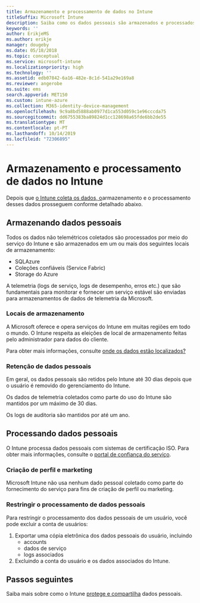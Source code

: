```yaml
---
title: Armazenamento e processamento de dados no Intune
titleSuffix: Microsoft Intune
description: Saiba como os dados pessoais são armazenados e processados no Intune.
keywords: ''
author: ErikjeMS
ms.author: erikje
manager: dougeby
ms.date: 05/18/2018
ms.topic: conceptual
ms.service: microsoft-intune
ms.localizationpriority: high
ms.technology: ''
ms.assetid: edb07842-6a16-482e-8c1d-541a29e169a8
ms.reviewer: angerobe
ms.suite: ems
search.appverid: MET150
ms.custom: intune-azure
ms.collection: M365-identity-device-management
ms.openlocfilehash: 9c9a8bd5888ab0977d1ca553d059c1e96cccda75
ms.sourcegitcommit: dd6755383ba89824d1cc128698a65fde6bb2de55
ms.translationtype: MT
ms.contentlocale: pt-PT
ms.lasthandoff: 10/14/2019
ms.locfileid: "72306895"
---
```

# <a name="data-storage-and-processing-in-intune"></a>Armazenamento e processamento de dados no Intune

Depois que [o Intune coleta os dados, o](privacy-data-collect.md)armazenamento e o processamento desses dados prosseguem conforme detalhado abaixo.

## <a name="storing-personal-data"></a>Armazenando dados pessoais

Todos os dados não telemétricos coletados são processados por meio do serviço do Intune e são armazenados em um ou mais dos seguintes locais de armazenamento: 

- SQLAzure 
- Coleções confiáveis (Service Fabric)  
- Storage do Azure 

A telemetria (logs de serviço, logs de desempenho, erros etc.) que são fundamentais para monitorar e fornecer um serviço estável são enviadas para armazenamentos de dados de telemetria da Microsoft.

### <a name="storage-locations"></a>Locais de armazenamento

A Microsoft oferece e opera serviços do Intune em muitas regiões em todo o mundo. O Intune respeita as eleições de local de armazenamento feitas pelo administrador para dados do cliente.

Para obter mais informações, consulte [onde os dados estão localizados?](https://www.microsoft.com/trust-center/privacy/data-location)

### <a name="personal-data-retention"></a>Retenção de dados pessoais

Em geral, os dados pessoais são retidos pelo Intune até 30 dias depois que o usuário é removido do gerenciamento do Intune.

Os dados de telemetria coletados como parte do uso do Intune são mantidos por um máximo de 30 dias.

Os logs de auditoria são mantidos por até um ano.

## <a name="processing-personal-data"></a>Processando dados pessoais

O Intune processa dados pessoais com sistemas de certificação ISO. Para obter mais informações, consulte o [portal de confiança do serviço](https://www.microsoft.com/en-us/TrustCenter/stp).

### <a name="profiling-and-marketing"></a>Criação de perfil e marketing

Microsoft Intune não usa nenhum dado pessoal coletado como parte do fornecimento do serviço para fins de criação de perfil ou marketing. 

### <a name="restrict-processing-of-personal-data"></a>Restringir o processamento de dados pessoais

Para restringir o processamento dos dados pessoais de um usuário, você pode excluir a conta de usuários:
1. Exportar uma cópia eletrônica dos dados pessoais do usuário, incluindo
    - accounts
    - dados de serviço
    - logs associados
2. Excluindo a conta do usuário e os dados associados do Intune.

## <a name="next-steps"></a>Passos seguintes

Saiba mais sobre como o Intune [protege e compartilha](privacy-data-secure-share.md) dados pessoais. 

